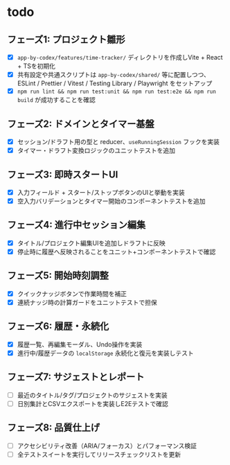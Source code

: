 # todo

## フェーズ1: プロジェクト雛形
- [x] `app-by-codex/features/time-tracker/` ディレクトリを作成しVite + React + TSを初期化
- [x] 共有設定や共通スクリプトは `app-by-codex/shared/` 等に配置しつつ、ESLint / Prettier / Vitest / Testing Library / Playwright をセットアップ
- [x] `npm run lint && npm run test:unit && npm run test:e2e && npm run build` が成功することを確認

## フェーズ2: ドメインとタイマー基盤
- [x] セッション/ドラフト用の型と reducer、`useRunningSession` フックを実装
- [x] タイマー・ドラフト変換ロジックのユニットテストを追加

## フェーズ3: 即時スタートUI
- [x] 入力フィールド + スタート/ストップボタンのUIと挙動を実装
- [x] 空入力バリデーションとタイマー開始のコンポーネントテストを追加

## フェーズ4: 進行中セッション編集
- [x] タイトル/プロジェクト編集UIを追加しドラフトに反映
- [x] 停止時に履歴へ反映されることをユニット+コンポーネントテストで確認

## フェーズ5: 開始時刻調整
- [x] クイックナッジボタンで作業時間を補正
- [x] 連続ナッジ時の計算ガードをユニットテストで担保

## フェーズ6: 履歴・永続化
- [x] 履歴一覧、再編集モーダル、Undo操作を実装
- [x] 進行中/履歴データの `localStorage` 永続化と復元を実装しテスト

## フェーズ7: サジェストとレポート
- [ ] 最近のタイトル/タグ/プロジェクトのサジェストを実装
- [ ] 日別集計とCSVエクスポートを実装しE2Eテストで確認

## フェーズ8: 品質仕上げ
- [ ] アクセシビリティ改善（ARIA/フォーカス）とパフォーマンス検証
- [ ] 全テストスイートを実行してリリースチェックリストを更新
